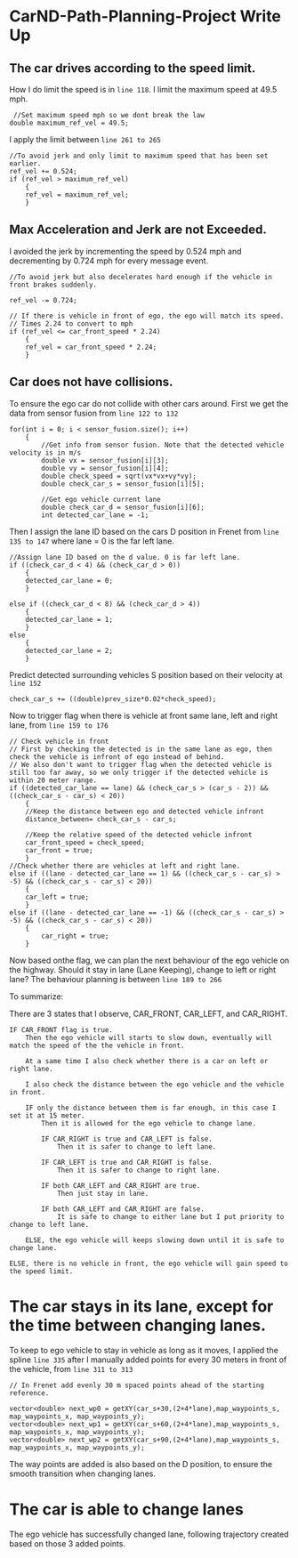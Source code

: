 # CarND-Path-Planning-Project Write Up

## The car drives according to the speed limit.

How I do limit the speed is in `line 118`. I limit the maximum speed at 49.5 mph. 
```
 //Set maximum speed mph so we dont break the law
double maximum_ref_vel = 49.5;
```

I apply the limit between `line 261 to 265` 
```
//To avoid jerk and only limit to maximum speed that has been set earlier. 
ref_vel += 0.524;
if (ref_vel > maximum_ref_vel)
    {
    ref_vel = maximum_ref_vel;
    }
```

## Max Acceleration and Jerk are not Exceeded. 

I avoided the jerk by incrementing the speed by 0.524 mph and decrementing by 0.724 mph for every message event. 

```
//To avoid jerk but also decelerates hard enough if the vehicle in front brakes suddenly. 

ref_vel -= 0.724;

// If there is vehicle in front of ego, the ego will match its speed. 
// Times 2.24 to convert to mph
if (ref_vel <= car_front_speed * 2.24)
    {
    ref_vel = car_front_speed * 2.24;
    }
```

## Car does not have collisions.

To ensure the ego car do not collide with other cars around. First we get the data from sensor fusion from `line 122 to 132`

```
for(int i = 0; i < sensor_fusion.size(); i++)
    {
        //Get info from sensor fusion. Note that the detected vehicle velocity is in m/s
        double vx = sensor_fusion[i][3];
        double vy = sensor_fusion[i][4];
        double check_speed = sqrt(vx*vx+vy*vy);
        double check_car_s = sensor_fusion[i][5];
        
        //Get ego vehicle current lane
        double check_car_d = sensor_fusion[i][6];
        int detected_car_lane = -1;
```

Then I assign the lane ID based on the cars D position in Frenet from `line 135 to 147` where lane = 0 is the far left lane. 

```
//Assign lane ID based on the d value. 0 is far left lane. 
if ((check_car_d < 4) && (check_car_d > 0))
    {
    detected_car_lane = 0;
    }

else if ((check_car_d < 8) && (check_car_d > 4))
    {
    detected_car_lane = 1;
    }
else
    {
    detected_car_lane = 2;
    }
```

Predict detected surrounding vehicles S position based on their velocity at `line 152`

```
check_car_s += ((double)prev_size*0.02*check_speed);
```

Now to trigger flag when there is vehicle at front same lane, left and right lane, from `line 159 to 176`
```
// Check vehicle in front
// First by checking the detected is in the same lane as ego, then check the vehicle is infront of ego instead of behind. 
// We also don't want to trigger flag when the detected vehicle is still too far away, so we only trigger if the detected vehicle is within 20 meter range. 
if ((detected_car_lane == lane) && (check_car_s > (car_s - 2)) && ((check_car_s - car_s) < 20))
    { 
    //Keep the distance between ego and detected vehicle infront
    distance_between= check_car_s - car_s;

    //Keep the relative speed of the detected vehicle infront
    car_front_speed = check_speed;
    car_front = true;
    }
//Check whether there are vehicles at left and right lane. 
else if ((lane - detected_car_lane == 1) && ((check_car_s - car_s) > -5) && ((check_car_s - car_s) < 20))
    { 
    car_left = true;
    }
else if ((lane - detected_car_lane == -1) && ((check_car_s - car_s) > -5) && ((check_car_s - car_s) < 20))
    {
        car_right = true;
    }
```

Now based onthe flag, we can plan the next behaviour of the ego vehicle on the highway. Should it stay in lane (Lane Keeping), change to left or right lane?
The behaviour planning is between `line 189 to 266`

To summarize:

There are 3 states that I observe, CAR_FRONT, CAR_LEFT, and CAR_RIGHT. 

```
IF CAR_FRONT flag is true. 
    Then the ego vehicle will starts to slow down, eventually will match the speed of the the vehicle in front. 

    At a same time I also check whether there is a car on left or right lane. 

    I also check the distance between the ego vehicle and the vehicle in front. 

    IF only the distance between them is far enough, in this case I set it at 15 meter. 
        Then it is allowed for the ego vehicle to change lane. 

        IF CAR_RIGHT is true and CAR_LEFT is false.
            Then it is safer to change to left lane. 
        
        IF CAR_LEFT is true and CAR_RIGHT is false.
            Then it is safer to change to right lane. 
        
        IF both CAR_LEFT and CAR_RIGHT are true.
            Then just stay in lane. 
        
        IF both CAR_LEFT and CAR_RIGHT are false.
            It is safe to change to either lane but I put priority to change to left lane. 

    ELSE, the ego vehicle will keeps slowing down until it is safe to change lane. 

ELSE, there is no vehicle in front, the ego vehicle will gain speed to the speed limit. 
```
# The car stays in its lane, except for the time between changing lanes.

To keep to ego vehicle to stay in vehicle as long as it moves, I applied the spline `line 335` after I manually added points for every 30 meters in front of the vehicle, from `line 311 to 313`

```
// In Frenet add evenly 30 m spaced points ahead of the starting reference. 

vector<double> next_wp0 = getXY(car_s+30,(2+4*lane),map_waypoints_s, map_waypoints_x, map_waypoints_y);
vector<double> next_wp1 = getXY(car_s+60,(2+4*lane),map_waypoints_s, map_waypoints_x, map_waypoints_y);
vector<double> next_wp2 = getXY(car_s+90,(2+4*lane),map_waypoints_s, map_waypoints_x, map_waypoints_y);
```

The way points are added is also based on the D position, to ensure the smooth transition when changing lanes. 

# The car is able to change lanes

The ego vehicle has successfully changed lane, following trajectory created based on those 3 added points.